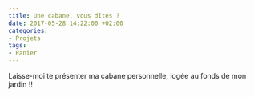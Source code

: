```yaml
---
title: Une cabane, vous dîtes ?
date: 2017-05-28 14:22:00 +02:00
categories:
- Projets
tags:
- Panier
---
```


Laisse-moi te présenter ma cabane personnelle, logée au fonds de mon jardin !!
